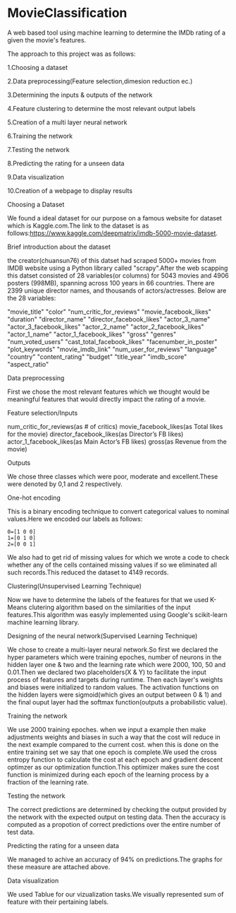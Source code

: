 # MovieClassification
A web based tool using machine learning to determine the IMDb rating of a given the movie's features.

The approach to this project was as follows:

1.Choosing a dataset 

2.Data preprocessing(Feature selection,dimesion reduction ec.) 

3.Determining the inputs & outputs of the network

4.Feature clustering to determine the most relevant output labels

5.Creation of a multi layer neural network

6.Training the network

7.Testing the network

8.Predicting the rating for a unseen data

9.Data visualization

10.Creation of a webpage to display results

Choosing a Dataset

We found a ideal dataset for our purpose on a famous website for dataset which is Kaggle.com.The link to the dataset is as follows:https://www.kaggle.com/deepmatrix/imdb-5000-movie-dataset.

Brief introduction about the dataset

the creator(chuansun76) of this datset had scraped 5000+ movies from IMDB website using a Python library called "scrapy".After the web scapping this datset consisted of 28 variables(or columns) for 5043 movies and 4906 posters (998MB), spanning across 100 years in 66 countries. There are 2399 unique director names, and thousands of actors/actresses. Below are the 28 variables:

"movie_title" "color" "num_critic_for_reviews" "movie_facebook_likes" "duration" "director_name" "director_facebook_likes" "actor_3_name" "actor_3_facebook_likes" "actor_2_name" "actor_2_facebook_likes" "actor_1_name" "actor_1_facebook_likes" "gross" "genres" "num_voted_users" "cast_total_facebook_likes" "facenumber_in_poster" "plot_keywords" "movie_imdb_link" "num_user_for_reviews" "language" "country" "content_rating" "budget" "title_year" "imdb_score" "aspect_ratio"

Data preprocessing

First we chose the most relevant features which we thought would be meaningful features that would directly impact the rating            of a movie.

Feature selection/Inputs 

  num_critic_for_reviews(as # of critics)
  movie_facebook_likes(as Total likes for the movie)
  director_facebook_likes(as Director’s FB likes)
  actor_1_facebook_likes(as Main Actor’s FB likes)
  gross(as Revenue from the movie)

Outputs

We chose three classes which were poor, moderate and excellent.These were denoted by 0,1 and 2 respectively.

One-hot encoding

This is a binary encoding technique to convert categorical values to nominal values.Here we encoded our labels as follows:

    0=[1 0 0]
    1=[0 1 0]
    2=[0 0 1]

We also had to get rid of missing values for which we wrote a code to check whether any of the cells contained missing values if so we eliminated all such records.This reduced the dataset to 4149 records.

Clustering(Unsupervised Learning Technique)

Now we have to determine the labels of the features for that we used K-Means clutering algorithm based on the similarities of the input features.This algorithm was easyly implemented using Google's scikit-learn machine learning library.

Designing of the neural network(Supervised Learning Technique)

We chose to create a multi-layer neural network.So first we declared the hyper parameters which were training epoches, number of neurons in the hidden layer one & two and the learning rate which were 2000, 100, 50 and 0.01.Then we declared two placeholders(X & Y) to facilitate the input process of features and targets during runtime. Then each layer's weights and biases were initialized to random values. The activation functions on the hidden layers were sigmoid(which gives an output between 0 & 1) and the final ouput layer had the softmax function(outputs a probabilistic value).

Training the network

We use 2000 training epoches. when we input a example then make adjustments weights and biases in such a way that the cost will reduce in the next example compared to the current cost. when this is done on the entire training set we say that one epoch is complete.We used the cross entropy function to calculate the cost at each epoch and gradient descent optimzer as our optimization function.This optimizer makes sure the cost function is minimized during each epoch of the learning process by a fraction of the learning rate. 

Testing the network

The correct predictions are determined by checking the output provided by the network with the expected output on testing data. Then the accuracy is computed as a propotion of correct predictions over the entire number of test data.

Predicting the rating for a unseen data

We managed to achive an accuracy of 94% on predictions.The graphs for these measure are attached above.

Data visualization

We used Tablue for our vizualization tasks.We visually represented sum of feature with their pertaining labels.
















